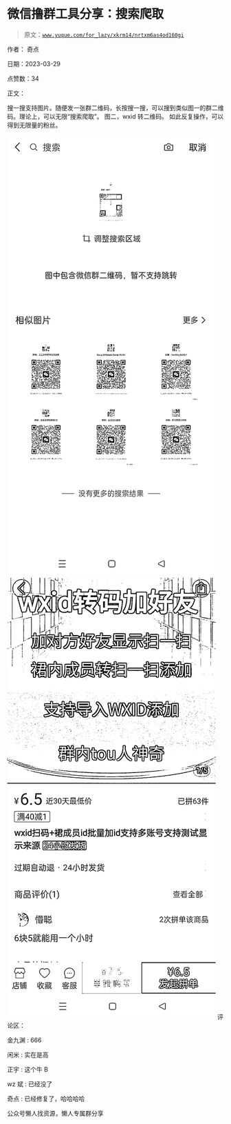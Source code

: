 # 微信撸群工具分享：搜索爬取

> 原文：[`www.yuque.com/for_lazy/xkrm14/nrtxm6as4od160gi`](https://www.yuque.com/for_lazy/xkrm14/nrtxm6as4od160gi)



作者： 奇点



日期：2023-03-29



点赞数：34



正文：



搜一搜支持图片。随便发一张群二维码，长按搜一搜，可以搜到类似图一的群二维码。理论上，可以无限“搜索爬取”。 图二，wxid 转二维码。 如此反复操作，可以得到无限量的粉丝。



![](img/9eb2ebc6b9445066b5b6220ee6027225.png)  <ne-p id="u3a6ac4ed" data-lake-id="u3a6ac4ed">![](img/3229437d93af510a84112ca1eb542f4b.png)  <ne-p id="uf1d40f31" data-lake-id="uf1d40f31">评论区：



金九渊 : 666



闲米 : 实在是高



正宇 : 这个牛 B



wz 斌 : 已经没了



奇点 : 已经修复了，哈哈哈哈



公众号懒人找资源，懒人专属群分享

</ne-p></ne-p>